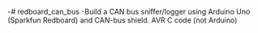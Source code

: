 -# redboard_can_bus
-Build a CAN bus sniffer/logger using Arduino Uno (Sparkfun Redboard) and CAN-bus shield.  AVR C code (not Arduino)
